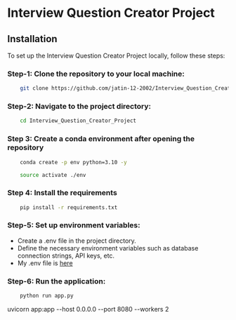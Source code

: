# Interview Question Creator Project

## Installation

To set up the Interview Question Creator Project locally, follow these steps:

### Step-1: Clone the repository to your local machine:
```bash
    git clone https://github.com/jatin-12-2002/Interview_Question_Creator_Project
```

### Step-2: Navigate to the project directory:
```bash
    cd Interview_Question_Creator_Project
```

### Step 3: Create a conda environment after opening the repository

```bash
    conda create -p env python=3.10 -y
```

```bash
    source activate ./env
```

### Step 4: Install the requirements
```bash
    pip install -r requirements.txt
```

### Step-5: Set up environment variables:
- Create a .env file in the project directory.
- Define the necessary environment variables such as database connection strings, API keys, etc.
- My .env file is [here](https://drive.google.com/file/d/1HadmVnwU_LLi_XvA9ci9MHFLsq_p3Y3o/view?usp=sharing)

### Step-6: Run the application:
```bash
    python run app.py
```

uvicorn app:app --host 0.0.0.0 --port 8080 --workers 2